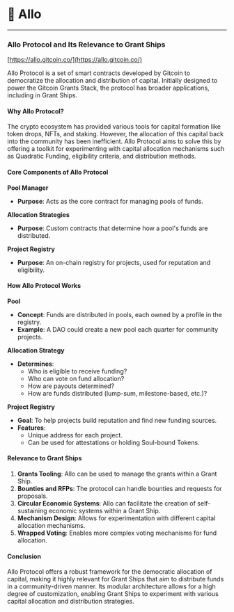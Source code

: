 # 🏹 Allo

***

### Allo Protocol and Its Relevance to Grant Ships

[https://allo.gitcoin.co/](https://allo.gitcoin.co/)

Allo Protocol is a set of smart contracts developed by Gitcoin to democratize the allocation and distribution of capital. Initially designed to power the Gitcoin Grants Stack, the protocol has broader applications, including in Grant Ships.

#### Why Allo Protocol?

The crypto ecosystem has provided various tools for capital formation like token drops, NFTs, and staking. However, the allocation of this capital back into the community has been inefficient. Allo Protocol aims to solve this by offering a toolkit for experimenting with capital allocation mechanisms such as Quadratic Funding, eligibility criteria, and distribution methods.

#### Core Components of Allo Protocol

**Pool Manager**

* **Purpose**: Acts as the core contract for managing pools of funds.

**Allocation Strategies**

* **Purpose**: Custom contracts that determine how a pool's funds are distributed.

**Project Registry**

* **Purpose**: An on-chain registry for projects, used for reputation and eligibility.

#### How Allo Protocol Works

**Pool**

* **Concept**: Funds are distributed in pools, each owned by a profile in the registry.
* **Example**: A DAO could create a new pool each quarter for community projects.

**Allocation Strategy**

* **Determines**:
  * Who is eligible to receive funding?
  * Who can vote on fund allocation?
  * How are payouts determined?
  * How are funds distributed (lump-sum, milestone-based, etc.)?

**Project Registry**

* **Goal**: To help projects build reputation and find new funding sources.
* **Features**:
  * Unique address for each project.
  * Can be used for attestations or holding Soul-bound Tokens.

#### Relevance to Grant Ships

1. **Grants Tooling**: Allo can be used to manage the grants within a Grant Ship.
2. **Bounties and RFPs**: The protocol can handle bounties and requests for proposals.
3. **Circular Economic Systems**: Allo can facilitate the creation of self-sustaining economic systems within a Grant Ship.
4. **Mechanism Design**: Allows for experimentation with different capital allocation mechanisms.
5. **Wrapped Voting**: Enables more complex voting mechanisms for fund allocation.

#### Conclusion

Allo Protocol offers a robust framework for the democratic allocation of capital, making it highly relevant for Grant Ships that aim to distribute funds in a community-driven manner. Its modular architecture allows for a high degree of customization, enabling Grant Ships to experiment with various capital allocation and distribution strategies.

